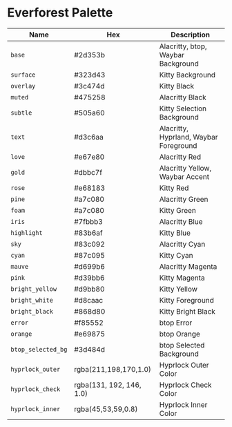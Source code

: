 # Everforest Palette

| Name | Hex | Description |
|---|---|---|
| `base` | #2d353b | Alacritty, btop, Waybar Background |
| `surface` | #323d43 | Kitty Background |
| `overlay` | #3c474d | Kitty Black |
| `muted` | #475258 | Alacritty Black |
| `subtle` | #505a60 | Kitty Selection Background |
| `text` | #d3c6aa | Alacritty, Hyprland, Waybar Foreground |
| `love` | #e67e80 | Alacritty Red |
| `gold` | #dbbc7f | Alacritty Yellow, Waybar Accent |
| `rose` | #e68183 | Kitty Red |
| `pine` | #a7c080 | Alacritty Green |
| `foam` | #a7c080 | Kitty Green |
| `iris` | #7fbbb3 | Alacritty Blue |
| `highlight` | #83b6af | Kitty Blue |
| `sky` | #83c092 | Alacritty Cyan |
| `cyan` | #87c095 | Kitty Cyan |
| `mauve` | #d699b6 | Alacritty Magenta |
| `pink` | #d39bb6 | Kitty Magenta |
| `bright_yellow` | #d9bb80 | Kitty Yellow |
| `bright_white` | #d8caac | Kitty Foreground |
| `bright_black` | #868d80 | Kitty Bright Black |
| `error` | #f85552 | btop Error |
| `orange` | #e69875 | btop Orange |
| `btop_selected_bg` | #3d484d | btop Selected Background |
| `hyprlock_outer` | rgba(211,198,170,1.0) | Hyprlock Outer Color |
| `hyprlock_check` | rgba(131, 192, 146, 1.0) | Hyprlock Check Color |
| `hyprlock_inner` | rgba(45,53,59,0.8) | Hyprlock Inner Color |
